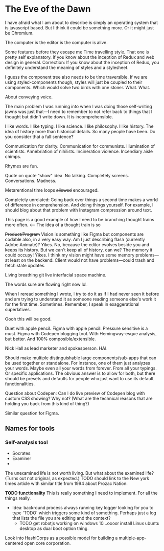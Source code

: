 # The Eve of the Dawn

I have afraid what I am about to describe is simply an operating system that is javascript based. But I think it could be something more. Or it might just be Chromium. 

The computer is the editor is the computer is alive.

Some features before they escape me
Time travelling style. That one is pretty self explanatory. If you know about the inception of Redux and web design in general. Correction: If you know about the inception of Redux, you definitely understand the meaning of styles and a stylesheet.

I guess the component tree also needs to be time traversible. If we are using styled-components though, styles will just be coupled to their components. Which would solve two birds with one stoner. What. What.



About conveying voice.

The main problem I was running into when I was doing those self-writing jawns was just that—I need to remember to not refer back to things that I thought but didn't write down. It is incomprehensible. 

I like words. 
I like typing.
I like science.
I like philosophy.
I like history. The idea of history more than historical details. So many people have been. Do you consider that a full sentence?

Communication for clarity.
Communication for communists.
Illumination of scientists.
Annebriation of nihilists.
Incineration violence.
Incendiary aisle chimps.

Rhymes are fun.



Quote on quote "show" idea. No talking. Completely screens. Conversations. Madness. 

Metarentional time loops ~~allowed~~ encouraged.

Completely unrelated: Going back over things a second time makes a world of difference in comprehension. And doing things yourself. For example, I should blog about that problem with Instagram compression around text.

This page is a good example of how I need to be branching thought trains more often. <-- The idea of a thought train is so 


~~Product/Program~~ Vision is something like Figma but components are codable also, in a very easy way. Am I just describing flash (currently Adobe Animate)? Yikes. No, because the editor evolves beside you and keeps its history. But we can't keep all of history, can we? The memory it could occupy! Yikes. I think my vision might have some memory problems—at least on the backend. Client would not have problems—could trash and fetch state updates.

Living breathing git live interfacial space machine.

The words sure are flowing right now lol.

When I reread something I wrote, I try to do it as if I had never seen it before and am trying to understand it as someone reading someone else's work it for the first time. Sometimes. Remember, I speak in exaggerational superlatives.

Oooh this will be good.

Duet with apple pencil. Figma with apple pencil. Pressure sensitive is a must. 
Figma with Codepen blogging tool. With Hemingway-esque analysis, but better. And 100% composible/extensible.

Nick Hall as lead marketer and spokesperson. HAI.

Should make multiple distinguishable large components/sub-apps that can be used together or standalone. For instance, one of them just analyzes your words. Maybe even all your words from forever. From all your typings. Or specific applications. The obvious answer is to allow for both, but there should be presets and defaults for people who just want to use its default functionalities.

Question about Codepen: Can I do live preview of Codepen blog with custom CSS showing? Why not? (What are the technical reasons that are holding you back from this kind of thing?)

Similar question for Figma.

## Names for tools
### Self-analysis tool
- Socrates
- Examiner
-
The unexamined life is not worth living. But what about the examined life? (Turns out not original, as expected.) TODO should link to the New york times article with similar title from 1994 about Prozac Nation.

**TODO functionality** This is really something I need to implement. For all the things really.
  - Idea: backround process always running key logger looking for you to type 'TODO' which triggers some kind of something. Perhaps just a log that lists the file you are editing and the context?
    - TODO get robotjs working on windows 10...oooor install Linux ubuntu desktop as dual boot option thing.


Look into HashiCorps as a possible model for building a multiple-app-centered open core corporation.